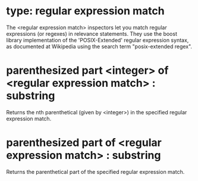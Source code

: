 # type: regular expression match

The &lt;regular expression match&gt; inspectors let you match regular expressions (or regexes) in relevance statements. They use the boost library implementation of the &#39;POSIX-Extended&#39; regular expression syntax, as documented at Wikipedia using the search term "posix-extended regex".

# parenthesized part &lt;integer&gt; of &lt;regular expression match&gt; : substring

Returns the nth parenthetical (given by &lt;integer&gt;) in the specified regular expression match.

# parenthesized part of &lt;regular expression match&gt; : substring

Returns the parenthetical part of the specified regular expression match.
